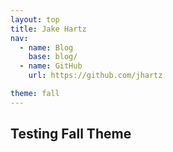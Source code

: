 ```yaml
---
layout: top
title: Jake Hartz
nav:
  - name: Blog
    base: blog/
  - name: GitHub
    url: https://github.com/jhartz

theme: fall
---
```

## Testing Fall Theme

